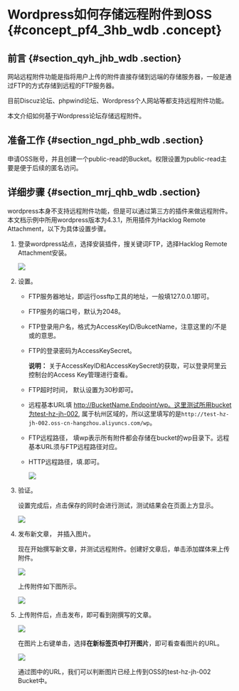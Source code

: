 # Wordpress如何存储远程附件到OSS {#concept_pf4_3hb_wdb .concept}

## 前言 {#section_qyh_jhb_wdb .section}

网站远程附件功能是指将用户上传的附件直接存储到远端的存储服务器，一般是通过FTP的方式存储到远程的FTP服务器。

目前Discuz论坛、phpwind论坛、Wordpress个人网站等都支持远程附件功能。

本文介绍如何基于Wordpress论坛存储远程附件。

## 准备工作 {#section_ngd_phb_wdb .section}

申请OSS账号，并且创建一个public-read的Bucket。权限设置为public-read主要是便于后续的匿名访问。

## 详细步骤 {#section_mrj_qhb_wdb .section}

wordpress本身不支持远程附件功能，但是可以通过第三方的插件来做远程附件。本文档示例中所用wordpress版本为4.3.1，所用插件为Hacklog Remote Attachment，以下为具体设置步骤。

1.  登录wordpress站点，选择安装插件，搜关键词FTP，选择Hacklog Remote Attachment安装。

    ![](http://static-aliyun-doc.oss-cn-hangzhou.aliyuncs.com/assets/img/4867/15592960782822_zh-CN.png)

2.  设置。
    -   FTP服务器地址，即运行ossftp工具的地址，一般填127.0.0.1即可。
    -   FTP服务的端口号，默认为2048。
    -   FTP登录用户名，格式为AccessKeyID/BukcetName，注意这里的/不是或的意思。
    -   FTP的登录密码为AccessKeySecret。

        **说明：** 关于AccessKeyID和AccessKeySecret的获取，可以登录阿里云控制台的Access Key管理进行查看。

    -   FTP超时时间， 默认设置为30秒即可。
    -   远程基本URL填 http://BucketName.Endpoint/wp。这里测试所用bucket为test-hz-jh-002, 属于杭州区域的，所以这里填写的是`http://test-hz-jh-002.oss-cn-hangzhou.aliyuncs.com/wp`。
    -   FTP远程路径， 填wp表示所有附件都会存储在bucket的wp目录下。远程基本URL须与FTP远程路径对应。
    -   HTTP远程路径，填.即可。

        ![](http://static-aliyun-doc.oss-cn-hangzhou.aliyuncs.com/assets/img/4867/15592960792823_zh-CN.png)

3.  验证。

    设置完成后，点击保存的同时会进行测试，测试结果会在页面上方显示。

    ![](http://static-aliyun-doc.oss-cn-hangzhou.aliyuncs.com/assets/img/4867/15592960792824_zh-CN.png)

4.  发布新文章， 并插入图片。

    现在开始撰写新文章，并测试远程附件。创建好文章后，单击添加媒体来上传附件。

    ![](http://static-aliyun-doc.oss-cn-hangzhou.aliyuncs.com/assets/img/4867/15592960792825_zh-CN.png)

    上传附件如下图所示。

    ![](http://static-aliyun-doc.oss-cn-hangzhou.aliyuncs.com/assets/img/4867/15592960792826_zh-CN.png)

5.  上传附件后，点击发布，即可看到刚撰写的文章。

    ![](http://static-aliyun-doc.oss-cn-hangzhou.aliyuncs.com/assets/img/4867/15592960792827_zh-CN.png)

    在图片上右键单击，选择**在新标签页中打开图片**，即可看查看图片的URL。

    ![](http://static-aliyun-doc.oss-cn-hangzhou.aliyuncs.com/assets/img/4867/15592960792829_zh-CN.png)

    通过图中的URL，我们可以判断图片已经上传到OSS的test-hz-jh-002 Bucket中。


